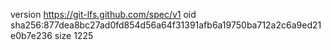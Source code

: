 version https://git-lfs.github.com/spec/v1
oid sha256:877dea8bc27ad0fd854d56a64f31391afb6a19750ba712a2c6a9ed21e0b7e236
size 1225
